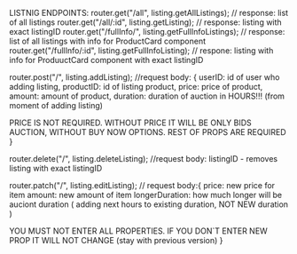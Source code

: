 LISTNIG ENDPOINTS:
router.get("/all", listing.getAllListings); // response: list of all listings
router.get("/all/:id", listing.getListing); // response: listing with exact listingID
router.get("/fullInfo/", listing.getFullInfoListings); // response: list of all listings with info for ProductCard component
router.get("/fullInfo/:id", listing.getFullInfoListing); // respone: listing with info for ProduuctCard component with exact listingID

router.post("/", listing.addListing); //request body: {
userID: id of user who adding listing,
productID: id of listing product,
price: price of product,
amount: amount of product,
duration: duration of auction in HOURS!!! (from moment of adding listing)

PRICE IS NOT REQUIRED. WITHOUT PRICE IT WILL BE ONLY BIDS AUCTION, WITHOUT BUY NOW OPTIONS. REST OF PROPS ARE REQUIRED
}

router.delete("/", listing.deleteListing); //request body: listingID - removes listing with exact listingID

router.patch("/", listing.editListing); // request body:{
price: new price for item
amount: new amount of item
longerDuration: how much longer will be auciont duration ( adding next hours to existing duration, NOT NEW duration )

YOU MUST NOT ENTER ALL PROPERTIES. IF YOU DON`T ENTER NEW PROP IT WILL NOT CHANGE (stay with previous version)
}
